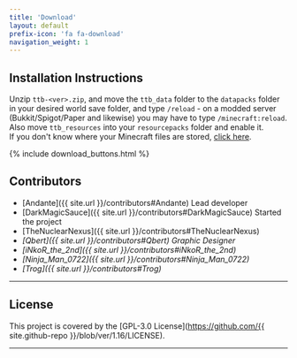 ```yaml
---
title: 'Download'
layout: default
prefix-icon: 'fa fa-download'
navigation_weight: 1
---
```


## Installation Instructions
Unzip `ttb-<ver>.zip`, and move the `ttb_data` folder to the `datapacks` folder in your desired world save folder, and type `/reload` - on a modded server (Bukkit/Spigot/Paper and likewise) you may have to type `/minecraft:reload`. Also move `ttb_resources` into your `resourcepacks` folder and enable it.  
If you don't know where your Minecraft files are stored, [click here](https://help.minecraft.net/hc/en-us/articles/360035131551-Where-are-Minecraft-files-stored-).

{% include download_buttons.html %}

## Contributors
- [Andante]({{ site.url }}/contributors#Andante) Lead developer
- [DarkMagicSauce]({{ site.url }}/contributors#DarkMagicSauce) Started the project
- [TheNuclearNexus]({{ site.url }}/contributors#TheNuclearNexus)
- *[Qbert]({{ site.url }}/contributors#Qbert) Graphic Designer*
- *[iNkoR_the_2nd]({{ site.url }}/contributors#iNkoR_the_2nd)*
- *[Ninja_Man_0722]({{ site.url }}/contributors#Ninja_Man_0722)*
- *[Trog]({{ site.url }}/contributors#Trog)*

<div><hr class='separator'></div>

## License
This project is covered by the [GPL-3.0 License](https://github.com/{{ site.github-repo }}/blob/ver/1.16/LICENSE).

<div><hr class='separator'></div>
